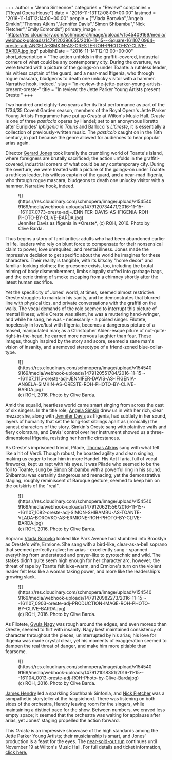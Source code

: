 +++
author = "Jenna Simeonov"
categories = "Review"
companies = ["Royal Opera House"]
date = "2016-11-13T12:08:00+00:00"
lastmod = "2016-11-14T12:14:00+00:00"
people = ["Vlada Borovko","Angela Simkin","Thomas Atkins","Jennifer Davis","Simon Shibambu","Nick Fletcher","Emily Edmonds"]
primary_image = "https://res.cloudinary.com/schmopera/image/upload/v1545409169/media/webhook-uploads/1479120396655/2016-11-15---Square-161107_0964-oreste-adj-ANGELA-SIMKIN-AS-ORESTE-ROH-PHOTO-BY-CLIVE-BARDA.jpg.jpg"
publishDate = "2016-11-14T12:13:00+00:00"
short_description = "The action unfolds in the graffiti-covered, industrial corners of what could be any contemporary city. During the overture, we were treated with a picture of the goings-on under Toante: a ruthless leader, his witless captain of the guard, and a near-mad Ifigenia, who through rogue mascara, bludgeons to death one unlucky visitor with a hammer. Narrative hook, indeed."
slug = "in-review-the-jette-parker-young-artists-present-oreste-"
title = "In review: the Jette Parker Young Artists present Oreste "
+++

Two hundred and eighty-two years after its first performance as part of the 1734/35 Covent Garden season, members of the Royal Opera's Jette Parker Young Artists Programme have put up *Oreste* at Wilton's Music Hall. *Oreste* is one of three *pasticcio* operas by Handel; set to an anonymous libretto after Euripides' *Iphigenia in Tauris* and Barlocci's *L'Oreste*, it is essentially a collection of previously-written music. The *pasticcio* caught on in the 18th century, in part because the genre allowed for audiences to hear popular arias again.

Director [Gerard Jones](http://www.roh.org.uk/people/gerard-jones) took literally the crumbling world of Toante's island, where foreigners are brutally sacrificed; the action unfolds in the graffiti-covered, industrial corners of what could be any contemporary city. During the overture, we were treated with a picture of the goings-on under Toante: a ruthless leader, his witless captain of the guard, and a near-mad Ifigenia, who through rogue mascara, bludgeons to death one unlucky visitor with a hammer. Narrative hook, indeed.

<figure data-type="image">
![](https://res.cloudinary.com/schmopera/image/upload/v1545409169/media/webhook-uploads/1479120734471/2016-11-15---161107_0773-oreste-adj-JENNIFER-DAVIS-AS-IFIGENIA-ROH-PHOTO-BY-CLIVE-BARDA.jpg)<figcaption>Jennifer Davis as Ifigenia in *Oreste*, (c) ROH, 2016. Photo by Clive Barda.</figcaption>
</figure>

Thus begins a story of familiarities: adults who had been abandoned earlier in life, leaders who rely on blunt force to compensate for their nonsensical claim to power, love unrequited, and mental illness. Jones made the impressive decision to get specific about the world he imagines for these characters. Their reality is tangible, with its kitschy "home decor" and familiar-looking clothes; the gruesome exists, too, including the brutal miming of body dismemberment, limbs sloppily stuffed into garbage bags, and the eerie timing of smoke escaping from a chimney shortly after the latest human sacrifice.

Yet the specificity of Jones' world, at times, seemed almost restrictive. Oreste struggles to maintain his sanity, and he demonstrates that blurred line with physical tics, and private conversations with the graffiti on the walls. The vocal demands of the role seemed to interrupt this picture of mental illness; while Oreste was silent, he was a muttering hand-wringer, and while he sang, he was - necessarily - a poised singer. Filotete, hopelessly in love/lust with Ifigenia, becomes a dangerous picture of a teased, manipulated man; as a Christopher Alden-esque piture of not-quite-right-in-the-head, he earned more nervous laughter than fear. These images, though inspired by the story and score, seemed a sane man's vision of insanity, and a removed stereotype of a friend-zoned blue-collar-type.

<figure data-type="image">
![](https://res.cloudinary.com/schmopera/image/upload/v1545409169/media/webhook-uploads/1479120551784/2016-11-15---161107_1115-oreste-adj-JENNIFER-DAVIS-AS-IFIGENIA-ANGELA-SIMKIN-AS-ORESTE-ROH-PHOTO-BY-CLIVE-BARDA.jpg)
<figcaption>(c) ROH, 2016. Photo by Clive Barda.</figcaption>
</figure>

Amid the squalid, heartless world came smart singing from across the cast of six singers. In the title role, [Angela Simkin](/scene/people/angela-simkim/) drew us in with her rich, clear mezzo; she, along with [Jennifer Davis](/scene/people/jennifer-davis/) as Ifigenia, had subtlety in her sound, layers of humanity that set the long-lost siblings apart as (ironically) the sanest characters of the story. Simkin's Oreste sang with plaintive wails and fiery coloratura, and Davis' control over her instrument showed us a three-dimensional Ifigenia, resisting her horrific circstances.

As Oreste's imprisoned friend, Pilade, [Thomas Atkins](/scene/people/thomas-atkins/) sang with what felt like a hit of Verdi. Though robust, he boasted agility and clean singing, making us eager to hear him in more Handel. His Act II aria, full of vocal fireworks, kept us rapt with his eyes. It was Pilade who seemed to be the foil to Toante, sung by [Simon Shibambu](/scene/people/simon-shibambu/) with a powerful ring in his sound. Shibambu was certainly dangerous and menacing; yet the demonstrative staging, roughly reminiscent of Baroque gesture, seemed to keep him on the outskirts of the "real".

<figure data-type="image">
![](https://res.cloudinary.com/schmopera/image/upload/v1545409169/media/webhook-uploads/1479120621556/2016-11-15---161107_1082-oreste-adj-SIMON-SHIBAMBU-AS-TOANTE-VLADA-BOROVKO-AS-ERMIONE-ROH-PHOTO-BY-CLIVE-BARDA.jpg)
<figcaption>(c) ROH, 2016. Photo by Clive Barda.</figcaption>
</figure>

Soprano [Vlada Borovko](/scene/people/vlada-borovko/) looked like Park Avenue had stumbled into Brooklyn as Oreste's wife, Ermione. She sang with a bird-like, clear-as-a-bell soprano that seemed perfectly naïve; her arias - excellently sung - spanned everything from understated and prayer-like to pyrotechnic and wild. The stakes didn't quite seem high enough for her character arc, however; the threat of rape by Toante felt luke-warm, and Ermione's turn on the violent leader felt less like a woman taking power, and more like the leadership's growing slack. 

<figure data-type="image">![](https://res.cloudinary.com/schmopera/image/upload/v1545409169/media/webhook-uploads/1479120982273/2016-11-15---161107_0903-oreste-adj-PRODUCTION-IMAGE-ROH-PHOTO-BY-CLIVE-BARDA.jpg)
<figcaption>(c) ROH, 2016. Photo by Clive Barda.</figcaption>
</figure>

As Filotete, [Gyula Nagy](/talking-with-singers-gyula-nagy/) was rough around the edges, and even moreso than Oreste, seemed to flirt with insanity. Nagy best maintained consistency of character throughout the pieces, uninterrupted by his arias; his love for Ifigenia was made crystal clear, yet his moments of exaggeration seemed to dampen the real threat of danger, and make him more pitiable than fearsome.

<figure data-type="image">![](https://res.cloudinary.com/schmopera/image/upload/v1545409169/media/webhook-uploads/1479121018351/2016-11-15---161104_0013-oreste-adj-ROH-Photo-by-Clive-Bardajpg)
<figcaption>(c) ROH, 2016. Photo by Clive Barda.</figcaption>
</figure>

[James Hendry](https://twitter.com/jameshconductor) led a sparkling Southbank Sinfonia, and [Nick Fletcher](/nick-fletcher-reps-at-the-roh/) was a sympathetic storyteller at the harpsichord. There was listening on both sides of the orchestra, Hendry leaving room for the singers, while maintaining a distinct pace for the show. Between numbers, we craved less empty space; it seemed that the orchestra was waiting for applause after arias, yet Jones' staging propelled the action forward.

This *Oreste* is an impressive showcase of the high standards among the Jette Parker Young Artists; their musicianship is smart, and Jones' production is a feast for the eyes. The [near-sold-out run](http://www.roh.org.uk/productions/oreste-by-richard-gerard-jones) continues until November 19 at Wilton's Music Hall. For full details and ticket information, [click here.](http://www.roh.org.uk/productions/oreste-by-richard-gerard-jones)
